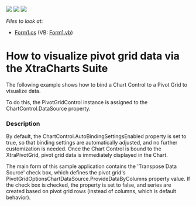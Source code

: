 <!-- default badges list -->
![](https://img.shields.io/endpoint?url=https://codecentral.devexpress.com/api/v1/VersionRange/128582687/10.2.5%2B)
[![](https://img.shields.io/badge/Open_in_DevExpress_Support_Center-FF7200?style=flat-square&logo=DevExpress&logoColor=white)](https://supportcenter.devexpress.com/ticket/details/E2911)
[![](https://img.shields.io/badge/📖_How_to_use_DevExpress_Examples-e9f6fc?style=flat-square)](https://docs.devexpress.com/GeneralInformation/403183)
<!-- default badges end -->
<!-- default file list -->
*Files to look at*:

* [Form1.cs](./CS/XtraPivotGrid_ChartsIntegration/Form1.cs) (VB: [Form1.vb](./VB/XtraPivotGrid_ChartsIntegration/Form1.vb))
<!-- default file list end -->
# How to visualize pivot grid data via the XtraCharts Suite


<p>The following example shows how to bind a Chart Control to a Pivot Grid to visualize data.</p><p>To do this, the PivotGridControl instance is assigned to the ChartControl.DataSource property. </p>


<h3>Description</h3>

<p>By default, the ChartControl.AutoBindingSettingsEnabled property is set to true, so that binding settings are automatically adjusted, and no further customization is needed.  Once the Chart Control is bound to the XtraPivotGrid, pivot grid data is immediately displayed in the Chart.</p><p>The main form of this sample application contains the &#39;Transpose Data Source&#39; check box, which defines the pivot grid&#39;s PivotGridOptionsChartDataSource.ProvideDataByColumns property value. If the check box is checked, the property is set to false, and series are created based on pivot grid rows (instead of columns, which is default behavior).</p><br />


<br/>


